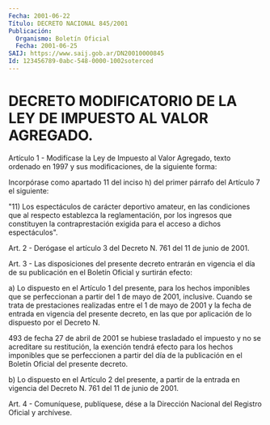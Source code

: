 ```yaml
---
Fecha: 2001-06-22
Título: DECRETO NACIONAL 845/2001
Publicación:
  Organismo: Boletín Oficial
  Fecha: 2001-06-25
SAIJ: https://www.saij.gob.ar/DN20010000845
Id: 123456789-0abc-548-0000-1002soterced
---
```

# DECRETO MODIFICATORIO DE LA LEY DE IMPUESTO AL VALOR AGREGADO.

<a id="1"></a>
Artículo 1 - Modifícase la Ley de Impuesto al Valor Agregado, texto ordenado  en  1997  y  sus  modificaciones, de la siguiente  forma:

Incorpórase como apartado 11  del  inciso h) del primer párrafo del Artículo  7  el  siguiente:

"11)  Los  espectáculos   de  carácter deportivo  amateur,  en las condiciones que al respecto establezca la reglamentación, por los ingresos que constituyen la contraprestación exigida para el acceso a  dichos espectáculos".

<a id="2"></a>
Art. 2 -  Derógase el artículo 3 del Decreto N. 761  del  11 de junio de 2001.

<a id="3"></a>
Art.  3  -  Las  disposiciones  del  presente decreto entrarán  en vigencia el día de su publicación en el Boletín Oficial y surtirán efecto:

a) Lo dispuesto en el Artículo  1  del  presente,  para los hechos  imponibles  que  se perfeccionan a partir del 1 de mayo  de 2001, inclusive. Cuando se  trata  de prestaciones realizadas entre el 1 de mayo de 2001 y la fecha de entrada en vigencia del presente decreto, en las que por aplicación de lo dispuesto por el Decreto N.

493 de fecha 27 de abril de 2001 se  hubiese trasladado el impuesto y no se acreditare su restitución, la  exención  tendrá efecto para los hechos imponibles que se perfeccionen a partir  del  día de la publicación   en  el  Boletín  Oficial  del  presente  decreto.

b)  Lo  dispuesto  en  el  Artículo 2 del presente, a partir de  la entrada en vigencia del Decreto  N. 761  del  11  de  junio de 2001.

<a id="4"></a>
Art.  4 - Comuníquese,  publíquese, dése a la Dirección Nacional del Registro Oficial y archívese.